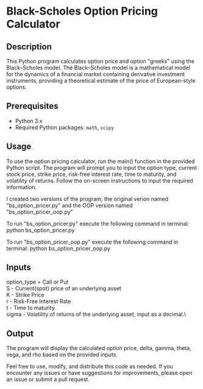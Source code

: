 
# Black-Scholes Option Pricing Calculator


## Description

This Python program calculates option price and option "greeks" using the Black–Scholes model. The Black–Scholes model is a mathematical model for the dynamics of a financial market containing derivative investment instruments, providing a theoretical estimate of the price of European-style options.

 

## Prerequisites

- Python 3.x
- Required Python packages: `math`, `scipy`
## Usage

To use the option pricing calculator, run the main() function in the provided Python script. The program will prompt you to input the option type, current stock price, strike price, risk-free interest rate, time to maturity, and volatility of returns. Follow the on-screen instructions to input the required information.

I created two versions of the program; the original verion named "bs_option_pricer.py" and the OOP version named "bs_option_pricer_oop.py"

To run "bs_option_pricer.py" execute the following command in terminal: 
python bs_option_pricer.py

To run "bs_option_pricer_oop.py" execute the following command in terminal: 
python bs_option_pricer_oop.py
## Inputs

option_type = Call or Put\
S - Current(spot) price of an underlying asset\
K - Strike Price\
r - Risk-Free Interest Rate\
t - Time to maturity\
sigma -  Volatility of returns of the underlying asset, input as a decimal.\
## Output

The program will display the calculated option price, delta, gamma, theta, vega, and rho based on the provided inputs.

Feel free to use, modify, and distribute this code as needed. If you encounter any issues or have suggestions for improvements, please open an issue or submit a pull request.
